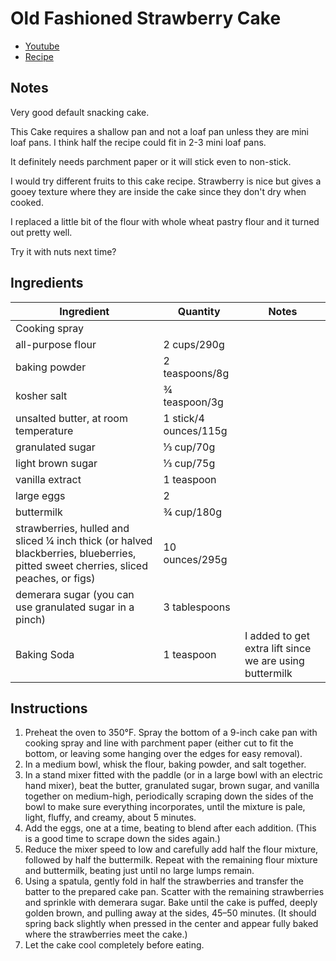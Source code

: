 # Old Fashioned Strawberry Cake

- [Youtube](https://youtu.be/b1m6TtfmFx0?si=Ndqca3olbguj64o-)
- [Recipe](https://anewsletter.alisoneroman.com/p/old-fashioned-strawberry-cake-video)

## Notes

Very good default snacking cake.

This Cake requires a shallow pan and not a loaf pan unless they are mini loaf pans. I think half the recipe could fit in 2-3 mini loaf pans.

It definitely needs parchment paper or it will stick even to non-stick.

I would try different fruits to this cake recipe. Strawberry is nice but gives a gooey texture where they are inside the cake since they don't dry when cooked. 

I replaced a little bit of the flour with whole wheat pastry flour and it turned out pretty well.

Try it with nuts next time?

## Ingredients

|Ingredient|Quantity|Notes|
|---|---|---|
|Cooking spray|
|all-purpose flour|2 cups/290g|
|baking powder|2 teaspoons/8g|
|kosher salt|¾ teaspoon/3g|
|unsalted butter, at room temperature|1 stick/4 ounces/115g|
|granulated sugar|⅓ cup/70g|
|light brown sugar|⅓ cup/75g|
|vanilla extract|1 teaspoon|
|large eggs|2|
|buttermilk|¾ cup/180g|
|strawberries, hulled and sliced ¼ inch thick (or halved blackberries, blueberries, pitted sweet cherries, sliced peaches, or figs)|10 ounces/295g|
|demerara sugar (you can use granulated sugar in a pinch)|3 tablespoons|
|Baking Soda|1 teaspoon|I added to get extra lift since we are using buttermilk|

## Instructions

1. Preheat the oven to 350°F. Spray the bottom of a 9-inch cake pan with cooking spray and line with parchment paper (either cut to fit the bottom, or leaving some hanging over the edges for easy removal). 
2. In a medium bowl, whisk the flour, baking powder, and salt together. 
3. In a stand mixer fitted with the paddle (or in a large bowl with an electric hand mixer), beat the butter, granulated sugar, brown sugar, and vanilla together on medium-high, periodically scraping down the sides of the bowl to make sure everything incorporates, until the mixture is pale, light, fluffy, and creamy, about 5 minutes. 
4. Add the eggs, one at a time, beating to blend after each addition. (This is a good time to scrape down the sides again.) 
5. Reduce the mixer speed to low and carefully add half the flour mixture, followed by half the buttermilk. Repeat with the remaining flour mixture and buttermilk, beating just until no large lumps remain. 
6. Using a spatula, gently fold in half the strawberries and transfer the batter to the prepared cake pan. Scatter with the remaining strawberries and sprinkle with demerara sugar. Bake until the cake is puffed, deeply golden brown, and pulling away at the sides, 45–50 minutes. (It should spring back slightly when pressed in the center and appear fully baked where the strawberries meet the cake.) 
7. Let the cake cool completely before eating.

